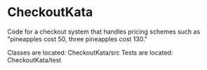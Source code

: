 # CheckoutKata
Code for a checkout system that handles pricing schemes such as "pineapples cost 50, three pineapples cost 130."

Classes are located: CheckoutKata/src
Tests are located: CheckoutKata/test
